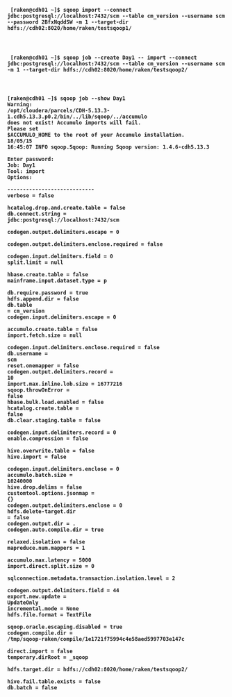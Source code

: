 <code><b> [raken@cdh01 ~]$ sqoop import --connect jdbc:postgresql://localhost:7432/scm --table cm_version --username scm --password 2BfxNqddSW -m 1 --target-dir hdfs://cdh02:8020/home/raken/testsqoop1/<b/>

<br><b> [raken@cdh01 ~]$ sqoop job --create Day1 -- import --connect jdbc:postgresql://localhost:7432/scm --table cm_version --username scm -m 1 --target-dir hdfs://cdh02:8020/home/raken/testsqoop2/ <b/>
<br>

<br><b>[raken@cdh01 ~]$ sqoop job --show Day1<b/>
<br>Warning: /opt/cloudera/parcels/CDH-5.13.3-1.cdh5.13.3.p0.2/bin/../lib/sqoop/../accumulo does not exist! Accumulo imports will fail.
<br>Please set $ACCUMULO_HOME to the root of your Accumulo installation.
<br>18/05/15 16:45:07 INFO sqoop.Sqoop: Running Sqoop version: 1.4.6-cdh5.13.3
<br>Enter password: 
<br>Job: Day1
<br>Tool: import
<br>Options:
<br>----------------------------
<br>verbose = false
<br>hcatalog.drop.and.create.table = false
<br>db.connect.string = jdbc:postgresql://localhost:7432/scm
<br>codegen.output.delimiters.escape = 0
<br>codegen.output.delimiters.enclose.required = false
<br>codegen.input.delimiters.field = 0
<br>split.limit = null
<br>hbase.create.table = false
<br>mainframe.input.dataset.type = p
<br>db.require.password = true
<br>hdfs.append.dir = false
<br>db.table = cm_version
<br>codegen.input.delimiters.escape = 0
<br>accumulo.create.table = false
<br>import.fetch.size = null
<br>codegen.input.delimiters.enclose.required = false
<br>db.username = scm
<br>reset.onemapper = false
<br>codegen.output.delimiters.record = 10
<br>import.max.inline.lob.size = 16777216
<br>sqoop.throwOnError = false
<br>hbase.bulk.load.enabled = false
<br>hcatalog.create.table = false
<br>db.clear.staging.table = false
<br>codegen.input.delimiters.record = 0
<br>enable.compression = false
<br>hive.overwrite.table = false
<br>hive.import = false
<br>codegen.input.delimiters.enclose = 0
<br>accumulo.batch.size = 10240000
<br>hive.drop.delims = false
<br>customtool.options.jsonmap = {}
<br>codegen.output.delimiters.enclose = 0
<br>hdfs.delete-target.dir = false
<br>codegen.output.dir = .
<br>codegen.auto.compile.dir = true
<br>relaxed.isolation = false
<br>mapreduce.num.mappers = 1
<br>accumulo.max.latency = 5000
<br>import.direct.split.size = 0
<br>sqlconnection.metadata.transaction.isolation.level = 2
<br>codegen.output.delimiters.field = 44
<br>export.new.update = UpdateOnly
<br>incremental.mode = None
<br>hdfs.file.format = TextFile
<br>sqoop.oracle.escaping.disabled = true
<br>codegen.compile.dir = /tmp/sqoop-raken/compile/1e1721f75994c4e58aed5997703e147c
<br>direct.import = false
<br>temporary.dirRoot = _sqoop
<br>hdfs.target.dir = hdfs://cdh02:8020/home/raken/testsqoop2/
<br>hive.fail.table.exists = false
<br>db.batch = false
<code/>